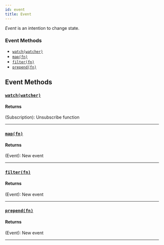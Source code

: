```yaml
---
id: event
title: Event
---
```


_Event_ is an intention to change state.

### Event Methods

- [`watch(watcher)`](#watch)
- [`map(fn)`](#map)
- [`filter(fn)`](#filter)
- [`prepend(fn)`](#prepend)

## Event Methods

### <a id='watch'></a>[`watch(watcher)`](#watch)

#### Returns

(Subscription): Unsubscribe function

<hr>

### <a id='map'></a>[`map(fn)`](#map)

#### Returns

(Event): New event

<hr>

### <a id='filter'></a>[`filter(fn)`](#filter)

#### Returns

(Event): New event

<hr>

### <a id='prepend'></a>[`prepend(fn)`](#prepend)

#### Returns

(Event): New event

<hr>